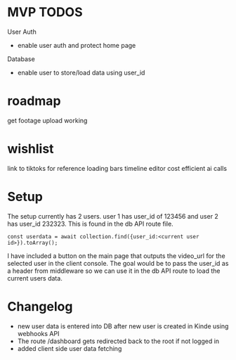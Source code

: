 # MVP TODOS

User Auth

- enable user auth and protect home page

Database

- enable user to store/load data using user_id

# roadmap

get footage upload working

# wishlist

link to tiktoks for reference
loading bars
timeline editor
cost efficient ai calls

# Setup

The setup currently has 2 users. user 1 has user_id of 123456 and user 2 has user_id 232323. This is found in the db API route file.

```
const userdata = await collection.find({user_id:<current user id>}).toArray();
```

I have included a button on the main page that outputs the video_url for the selected user in the client console. The goal would be to pass the user_id as a header from middleware so we can use it in the db API route to load the current users data.

# Changelog

- new user data is entered into DB after new user is created in Kinde using webhooks API
- The route /dashboard gets redirected back to the root if not logged in
- added client side user data fetching
